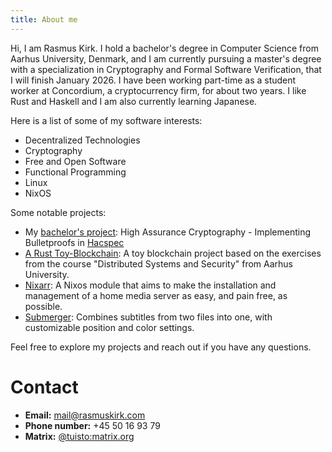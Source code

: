```yaml
---
title: About me
---
```


Hi, I am Rasmus Kirk. I hold a bachelor's degree in Computer Science from
Aarhus University, Denmark, and I am currently pursuing a master's degree
with a specialization in Cryptography and Formal Software Verification,
that I will finish January 2026. I have been working part-time as a student
worker at Concordium, a cryptocurrency firm, for about two years. I like
Rust and Haskell and I am also currently learning Japanese.

Here is a list of some of my software interests:

- Decentralized Technologies
- Cryptography
- Free and Open Software
- Functional Programming
- Linux
- NixOS

Some notable projects:

- My [bachelor's 
  project](./documents/high-assurance-cryptography-implementing-bulletproofs-in-hacspec.pdf):
  High Assurance Cryptography - Implementing Bulletproofs in
  [Hacspec](https://github.com/hacspec/hacspec)
- [A Rust Toy-Blockchain](https://github.com/rasmus-kirk/p2p): A toy blockchain
  project based on the exercises from the course "Distributed Systems and
  Security" from Aarhus University.
- [Nixarr](https://nixarr.com): A Nixos module that aims to make the
  installation and management of a home media server as easy, and pain free,
  as possible.
- [Submerger](https://github.com/rasmus-kirk/submerger): Combines subtitles
  from two files into one, with customizable position and color settings.

Feel free to explore my projects and reach out if you have any questions.

# Contact

- **Email:** mail@rasmuskirk.com
- **Phone number:** +45 50 16 93 79
- **Matrix:** [@tuisto:matrix.org](https://matrix.to/#/@tuisto:matrix.org)
